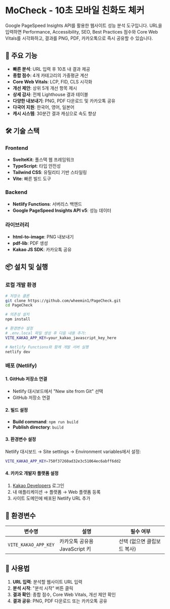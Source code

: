 # MoCheck - 10초 모바일 친화도 체커

Google PageSpeed Insights API를 활용한 웹사이트 성능 분석 도구입니다. URL을 입력하면 Performance, Accessibility, SEO, Best Practices 점수와 Core Web Vitals를 시각화하고, 결과를 PNG, PDF, 카카오톡으로 즉시 공유할 수 있습니다.

## 🚀 주요 기능

- **빠른 분석**: URL 입력 후 10초 내 결과 제공
- **종합 점수**: 4개 카테고리의 가중평균 계산
- **Core Web Vitals**: LCP, FID, CLS 시각화
- **개선 제안**: 상위 5개 개선 항목 제시
- **상세 감사**: 전체 Lighthouse 결과 테이블
- **다양한 내보내기**: PNG, PDF 다운로드 및 카카오톡 공유
- **다국어 지원**: 한국어, 영어, 일본어
- **캐시 시스템**: 30분간 결과 캐싱으로 속도 향상

## 🛠 기술 스택

### Frontend
- **SvelteKit**: 풀스택 웹 프레임워크
- **TypeScript**: 타입 안전성
- **Tailwind CSS**: 유틸리티 기반 스타일링
- **Vite**: 빠른 빌드 도구

### Backend
- **Netlify Functions**: 서버리스 백엔드
- **Google PageSpeed Insights API v5**: 성능 데이터

### 라이브러리
- **html-to-image**: PNG 내보내기
- **pdf-lib**: PDF 생성
- **Kakao JS SDK**: 카카오톡 공유

## 📦 설치 및 실행

### 로컬 개발 환경

```bash
# 저장소 클론
git clone https://github.com/wheemin1/PageCheck.git
cd PageCheck

# 의존성 설치
npm install

# 환경변수 설정
# .env.local 파일 생성 후 다음 내용 추가:
VITE_KAKAO_APP_KEY=your_kakao_javascript_key_here

# Netlify Functions와 함께 개발 서버 실행
netlify dev
```

### 배포 (Netlify)

#### 1. GitHub 저장소 연결
- Netlify 대시보드에서 "New site from Git" 선택
- GitHub 저장소 연결

#### 2. 빌드 설정
- **Build command**: `npm run build`
- **Publish directory**: `build`

#### 3. 환경변수 설정
Netlify 대시보드 → Site settings → Environment variables에서 설정:
```bash
VITE_KAKAO_APP_KEY=750f37260ad32e3c51064ec6abff6dd2
```

#### 4. 카카오 개발자 플랫폼 설정
1. [Kakao Developers](https://developers.kakao.com) 로그인
2. 내 애플리케이션 → 플랫폼 → Web 플랫폼 등록
3. 사이트 도메인에 배포된 Netlify URL 추가

## 🔧 환경변수

| 변수명 | 설명 | 필수 여부 |
|--------|------|-----------|
| `VITE_KAKAO_APP_KEY` | 카카오톡 공유용 JavaScript 키 | 선택 (없으면 클립보드 복사) |

## 📱 사용법

1. **URL 입력**: 분석할 웹사이트 URL 입력
2. **분석 시작**: "분석 시작" 버튼 클릭
3. **결과 확인**: 종합 점수, Core Web Vitals, 개선 제안 확인
4. **결과 공유**: PNG, PDF 다운로드 또는 카카오톡 공유

